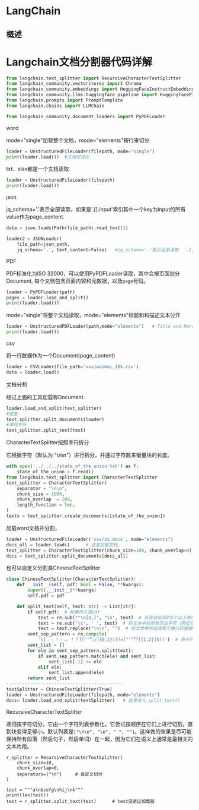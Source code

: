 # LangChain

## 概述

# Langchain文档分割器代码详解



```python
from langchain.text_splitter import RecursiveCharacterTextSplitter
from langchain_community.vectorstores import Chroma
from langchain_community.embeddings import HuggingFaceInstructEmbeddings
from langchain_community.llms.huggingface_pipeline import HuggingFacePipeline
from langchain.prompts import PromptTemplate
from langchain.chains import LLMChain

from langchain_community.document_loaders import PyPDFLoader
```



word

mode="single"加载整个文档，mode="elements"按行来切分

```python
loader = UnstructuredFileLoader(filepath, mode="single")
print(loader.load())  #文档可视化
```



txt、xlsx都是一个文档读取

```python
loader = UnstructuredFileLoader(filepath)
print(loader.load())
```



json

jq_schema='.'表示全部读取，如果是'.[].input'索引其中一个key为input的所有value作为page_content.

```python
data = json.loads(Path(file_path).read_text())

loader2 = JSONLoader(
    file_path=json_path,
    jq_schema='.', text_content=False)   #jq_schema='.'表示全部读取  '.[].input'索引其中一个key
```



PDF

PDF标准化为ISO 32000，可以使用PyPDFLoader读取，其中会按页面划分Document, 每个文档包含页面内容和元数据，以及`page`号码。

```python
loader = PyPDFLoader(path)
pages = loader.load_and_split()
print(loader.load())
```



mode="single"将整个文档读取，mode="elements"标题和和描述文本分开

```python
loader = UnstructuredPDFLoader(path,mode="elements")   # Title and NarrativeText
print(loader.load())
```



csv

将一行数据作为一个Document(page_content)

```python
loader = CSVLoader(file_path='xxx/waimai_10k.csv')
data = loader.load()
```



文档分割

经过上面的工具加载称Document

```python
loader.load_and_split(text_splitter)
#或者
text_splitter.split_documents(loader)
#单纯字符
text_splitter.split_text(text)
```



CharacterTextSplitter按照字符拆分

它根据字符（默认为 "\n\n"）进行拆分，并通过字符数来衡量块的长度。

```python
with open('../../../state_of_the_union.txt') as f:
    state_of_the_union = f.read()
from langchain.text_splitter import CharacterTextSplitter
text_splitter = CharacterTextSplitter(        
    separator = "\n\n",
    chunk_size = 1000,
    chunk_overlap  = 200,
    length_function = len,
)
texts = text_splitter.create_documents([state_of_the_union])
```





加载word文档并分割，



```python
loader = UnstructuredFileLoader('xxx/xx.docx', mode="elements")   
docs_all = loader.load()      # 这里加载文档。
text_splitter = CharacterTextSplitter(chunk_size=100, chunk_overlap=0)    # 换行划分\n\n
docs = text_splitter.split_documents(docs_all)   
```



也可以自定义分割类ChineseTextSplitter

```python
class ChineseTextSplitter(CharacterTextSplitter):
    def __init__(self, pdf: bool = False, **kwargs):
        super().__init__(**kwargs)
        self.pdf = pdf

    def split_text(self, text: str) -> List[str]:
        if self.pdf:  # 如果传入是pdf
            text = re.sub(r"\n{3,}", "\n", text)  # 将连续出现的3个以上换行符替换为单个换行符，从而将多个空行缩减为一个空行。
            text = re.sub('\s', ' ', text)  # 将文本中的所有空白字符（例如空格、制表符、换行符等）替换为单个空格
            text = text.replace("\n\n", "")  # 将文本中的连续两个换行符替换为空字符串
        sent_sep_pattern = re.compile(
            '([﹒﹔﹖﹗．。！？]["’”」』]{0,2}|(?=["‘“「『]{1,2}|$))')  # 用于匹配中文文本中的句子分隔符，例如句号、问号、感叹号等
        sent_list = []
        for ele in sent_sep_pattern.split(text):
            if sent_sep_pattern.match(ele) and sent_list:
                sent_list[-1] += ele
            elif ele:
                sent_list.append(ele)  
        return sent_list
--------------------------------------------
textSplitter = ChineseTextSplitter(True)
loader = UnstructuredFileLoader(filepath, mode="elements")
docs= loader.load_and_split(textSplitter)   # 这里进入.split_text()
```



RecursiveCharacterTextSplitter

递归按字符切分，它由一个字符列表参数化。它尝试按顺序在它们上进行切割，直到块变得足够小。默认列表是`["\n\n", "\n", " ", ""]`。这样做的效果是尽可能保持所有段落（然后句子，然后单词）在一起，因为它们在语义上通常是最相关的文本片段。

```
r_splitter = RecursiveCharacterTextSplitter(
    chunk_size=10,
    chunk_overlap=0,
    separators=["\n"]     # 自定义切分
)

test = """a\nbcefg\nhij\nk"""
print(len(test))
text = r_splitter.split_text(test)      # test没进过加载器
```

